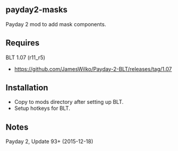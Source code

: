 payday2-masks
-------------
Payday 2 mod to add mask components.

Requires
--------
BLT 1.07 (r11_r5)
- https://github.com/JamesWilko/Payday-2-BLT/releases/tag/1.07

Installation
------------
- Copy to mods directory after setting up BLT.
- Setup hotkeys for BLT.

Notes
-----
Payday 2, Update 93+ (2015-12-18)
